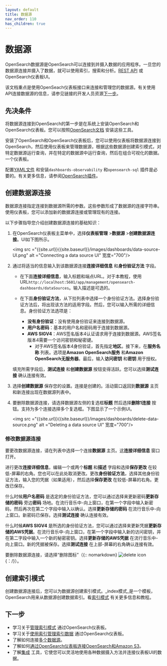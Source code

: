 ```yaml
---
layout: default
title: 数据源
nav_order: 110
has_children: true
---
```


# 数据源

OpenSearch数据源是OpenSearch可以连接到并摄入数据的应用程序。一旦您的数据源连接并摄入了数据，就可以使用索引，搜索和分析。[REST API]({{site.url}}{{site.baseurl}}/api-reference/index/) 或OpenSearch仪表板UI。

该文档重点是使用OpenSeach仪表板接口来连接和管理您的数据源。有关使用API连接数据源的信息，请参见链接的开发人员资源[下一步](#next-steps)。

## 先决条件

将数据源连接到OpenSearch的第一步是在系统上安装OpenSearch和OpenSearch仪表板。您可以按照[OpenSearch文档]({{site.url}}{{site.baseurl}}/install-and-configure/index/) 安装这些工具。

安装了OpenSearch和OpenSearch仪表板后，您可以使用仪表板将数据源连接到OpenSearch，然后使用仪表板来管理数据源，根据这些数据源创建索引模式，对特定数据源运行查询，并在特定的数据源中运行查询，然后在组合可视化的数据。一个仪表板。

配置[YAML文件]({{site.url}}{{site.baseurl}}/install-and-configure/configuring-opensearch/#configuration-file) 和安装`dashboards-observability` 和`opensearch-sql` 插件是必要的。有关更多信息，请参阅[OpenSearch插件]({{site.url}}{{site.baseurl}}/install-and-configure/plugins/)。

## 创建数据源连接

数据源连接指定连接到数据源所需的参数。这些参数形成了数据源的连接字符串。使用仪表板，您可以添加新的数据源连接或管理现有的连接。

以下步骤指导您介绍创建数据源连接的基础知识：

1. 在OpenSearch仪表板主菜单中，选择**仪表板管理** >**数据源** >**创建数据源连接**。UI如下图所示。

    <img src ="{{site.url}}{{site.baseurl}}/images/dashboards/data-source-UI.png" alt ="Connecting a data source UI" 宽度="700"/>

2. 通过将适当的信息输入到该数据源连接**连接详细信息** 和**身份验证方法** 字段。
   
   - 在下面**连接详细信息**，输入标题和端点URL。对于本教程，使用URL`http://localhost:5601/app/management/opensearch-dashboards/dataSources`。输入描述是可选的。

   - 在下面**身份验证方法**，从下拉列表中选择一个身份验证方法。选择身份验证方法后，将出现该方法的适用字段。然后，您可以输入所需的详细信息。身份验证方法选项是：
       - **没有身份验证**：没有使用身份验证来连接到数据源。
       - **用户名密码**：基本的用户名和密码用于连接到数据源。
       - **AWS SIGV4**：AWS签名版本4认证请求用于连接到数据源。AWS签名版本4需要一个访问密钥和秘密键。
         - 对于AWS签名版本4身份验证，首先指定**地区**。接下来，在**服务名称** 列表。选项是**Amazon OpenSearch服务** 和**Amazon OpenSearch无服务器**。最后，输入**访问密钥** 和**密钥** 用于授权。

    填充所需字段后，**测试连接** 和**创建数据源** 按钮变得活跃。您可以选择**测试连接** 确认连接有效。

3. 选择**创建数据源** 保存您的设置。连接是创建的。活动窗口返回到**数据源** 主页和新连接出现在数据源列表中。

4. 要删除数据源连接，请选择数据源左侧的复选框**标题** 然后选择**删除1连接** 按钮。支持为多个连接选择多个复选框。下图显示了一个示例UI。

    <img src ="{{site.url}}{{site.baseurl}}/images/dashboards/delete-data-source.png" alt ="Deleting a data source UI" 宽度="700"/>

### 修改数据源连接

要更改数据源连接，请在列表中选择一个连接**数据源** 主页。这**连接详细信息** 窗口打开。

进行更改**连接详细信息**，编辑一个或两个**标题** 和**描述** 字段和选择**保存更改** 在较低-屏幕的右角。您也可以在此处取消更改。更改**身份验证方法**，选择其他身份验证方法，输入您的凭据（如果适用），然后选择**保存更改** 在较低-屏幕的右角。更改已保存。

什么时候**用户名密码** 是选定的身份验证方法，您可以通过选择来更新密码**更新存储的密码** 旁边**密码** 场地。在流行音乐中-向上窗口，在第一个字段中输入新密码，然后再次在第二个字段中输入以确认。选择**更新存储的密码** 在流行音乐中-向上窗口。新密码已保存。选择**测试连接** 确认连接有效。

什么时候**AWS SIGV4** 是所选的身份验证方法，您可以通过选择来更新凭据**更新存储的AWS凭据**。在流行音乐中-向上窗口，在第一个字段中输入新的访问密钥，并在第二字段中输入一个新的秘密密钥。选择**更新存储的AWS凭据** 在流行音乐中-向上窗口。新的凭据被保存。选择**测试连接** 在上部-屏幕的右角确认连接有效。

要删除数据源连接，请选择“删除图标”（{:: nomarkdown} <img src ="{{site.url}}{{site.baseurl}}/images/dashboards/trash-can-icon.png" class ="inline-icon" alt ="delete icon"/> {：/}）。

## 创建索引模式

创建数据源连接后，您可以为数据源创建索引模式。_index模式_是一个模板，OpenSearch用来从数据源创建数据索引。看[索引模式]({{site.url}}{{site.baseurl}}/dashboards/management/index-patterns/) 有关更多信息和教程。

## 下一步

- 学习关于[管理索引模式]({{site.url}}{{site.baseurl}}/dashboards/management/index-patterns/) 通过OpenSearch仪表板。
- 学习关于[使用索引管理索引数据]({{site.url}}{{site.baseurl}}/dashboards/im-dashboards/index/) 通过OpenSearch仪表板。
- 了解如何连接[多个数据源]({{site.url}}{{site.baseurl}}/dashboards/management/multi-data-sources/)。
- 了解如何[通过OpenSearch仪表板连接OpenSearch和Amazon S3]({{site.url}}{{site.baseurl}}/dashboards/management/S3-data-source/)。
- 了解[集成]({{site.url}}{{site.baseurl}}/integrations/index/) 工具，它使您可以灵活地使用各种数据摄入方法并连接仪表板UI的数据。


